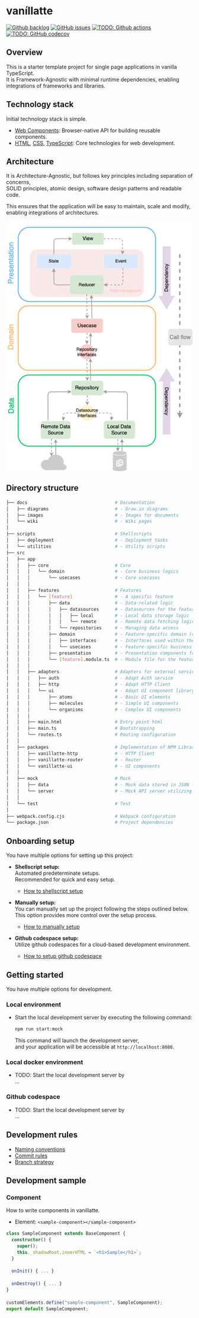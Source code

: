# vaníllatte

[![Github backlog](https://img.shields.io/badge/-in_progress-262626.svg?style=for-the-badge&logo=github&logoColor=f2f2f2&label=backlog&labelColor=262626&color=blue)](https://github.com/users/ochairo/projects/5)
[![GitHub issues](https://img.shields.io/github/issues/ochairo/vanillatte?style=for-the-badge&logo=github&logoColor=f2f2f2&label=issues&labelColor=262626)](https://github.com/ochairo/vanillatte/issues)
[![TODO: Github actions](https://img.shields.io/github/actions/workflow/status/ochairo/vanillatte/main.yml?style=for-the-badge&cacheSeconds=60&branch=development&logo=github&logoColor=f2f2f2&label=TODO:ci&labelColor=262626)](https://github.com/ochairo/vanillatte/actions/workflows/main.yml)
[![TODO: GitHub codecov](https://img.shields.io/codecov/c/github/ochairo/vanillatte?style=for-the-badge&logo=codecov&logoColor=f2f2f2&label=TODO:coverage&labelColor=262626)](https://github.com/ochairo/vanillatte/tree/development?tab=readme-ov-file#vanillatte)

## Overview

This is a starter template project for single page applications in vanilla TypeScript.  
It is Framework-Agnostic with minimal runtime dependencies, enabling integrations of frameworks and libraries.

## Technology stack

Initial technology stack is simple.

- [Web Components](https://developer.mozilla.org/en-US/docs/Web/API/Web_Components): Browser-native API for building reusable components.
- [HTML](https://developer.mozilla.org/en-US/docs/Web/HTML), [CSS](https://developer.mozilla.org/en-US/docs/Web/CSS), [TypeScript](https://www.typescriptlang.org/): Core technologies for web development.

## Architecture

It is Architecture-Agnostic, but follows key principles including separation of concerns,  
SOLID principles, atomic design, software design patterns and readable code.

This ensures that the application will be easy to maintain, scale and modify, enabling integrations of architectures.

![architecture](docs/images/architecture.png)

## Directory structure

```bash
├── docs                                 # Documentation
│   ├── diagrams                         # - Draw.io diagrams
│   ├── images                           # - Images for documents
│   └── wiki                             # - Wiki pages
│
├── scripts                              # Shellscripts
│   ├── deployment                       # - Deployment tasks
│   └── utilities                        # - Utility scripts
├── src
│   ├── app
│   │   ├── core                         # Core
│   │   │   └── domain                   # - Core business logics
│   │   │       └── usecases             # - Core usecases
│   │   │
│   │   ├── features                     # Features
│   │   │   └── [feature]                # - A specific feature
│   │   │       ├── data                 # - Data-related logic
│   │   │       │   ├── datasources      # - Datasources for the feature
│   │   │       │   │   ├── local        # - Local data storage logic
│   │   │       │   │   └── remote       # - Remote data fetching logic
│   │   │       │   └── repositories     # - Managing data access
│   │   │       ├── domain               # - Feature-specific domain (can reference core domain)
│   │   │       │   ├── interfaces       # - Interfaces used within the feature
│   │   │       │   └── usecases         # - Feature-specific business logic
│   │   │       ├── presentation         # - Presentation components for the feature
│   │   │       └── [feature].module.ts  # - Module file for the feature
│   │   │
│   │   ├── adapters                     # Adapters for external services
│   │   │   ├── auth                     # - Adapt Auth service
│   │   │   ├── http                     # - Adapt HTTP Client
│   │   │   └── ui                       # - Adapt UI component library
│   │   │       ├── atoms                # - Basic UI elements
│   │   │       ├── molecules            # - Simple UI components
│   │   │       └── organisms            # - Complex UI components
│   │   │
│   │   ├── main.html                    # Entry point html
│   │   ├── main.ts                      # Bootstrapping
│   │   └── routes.ts                    # Routing configuration
│   │
│   ├── packages                         # Implementation of NPM Libraries
│   │   ├── vanillatte-http              # - HTTP Client
│   │   ├── vanillatte-router            # - Router
│   │   └── vanillatte-ui                # - UI components
│   │
│   ├── mock                             # Mock
│   │   ├── data                         # - Mock data stored in JSON files
│   │   └── server                       # - Mock API server utilizing the mock data
│   │
│   └── test                             # Test
│
├── webpack.config.cjs                   # Webpack configuration
└── package.json                         # Project dependencies
```

## Onboarding setup

You have multiple options for setting up this project:

- **Shellscript setup:**  
  Automated predeterminate setups.  
  Recommended for quick and easy setup.

  - [How to shellscript setup](docs/wiki/onboarding-setup/shellscript_setup.md)

- **Manually setup:**  
  You can manually set up the project following the steps outlined below.  
  This option provides more control over the setup process.

  - [How to manually setup](docs/wiki/onboarding-setup/manually_setup.md)

- **Github codespace setup:**  
  Utilize github codespaces for a cloud-based development environment.

  - [How to setup github codespace](docs/wiki/onboarding-setup/codespace_setup.md)

## Getting started

You have multiple options for development.

### Local environment

- Start the local development server by executing the following command:

  ```sh
  npm run start:mock
  ```

  This command will launch the development server,  
  and your application will be accessible at `http://localhost:8080`.

### Local docker environment

- TODO: Start the local development server by  
  ...

### Github codespace

- TODO: Start the local development server by  
  ...

## Development rules

- [Naming conventions](docs/wiki/development-rules/naming_conventions.md)
- [Commit rules](docs/wiki/development-rules/commit_rules.md)
- [Branch strategy](docs/wiki/development-rules/branch_strategy.md)

## Development sample

### Component

How to write components in vanillatte.
- Element: `<sample-component></sample-component>`

```ts
class SampleComponent extends BaseComponent {
  constructor() {
    super();
    this._shadowRoot.innerHTML = `<h1>Sample</h1>`;
  }

  onInit() { ... }

  onDestroy() { ... }
}

customElements.define("sample-component", SampleComponent);
export default SampleComponent;
```

